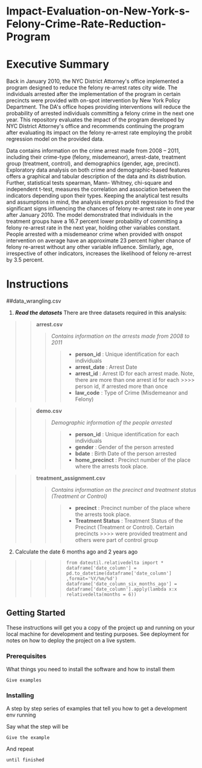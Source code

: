 # Impact-Evaluation-on-New-York-s-Felony-Crime-Rate-Reduction-Program

# **Executive Summary**
Back in January 2010, the NYC District Attorney's office implemented a program designed to reduce the felony re-arrest rates city wide. The individuals arrested after the implementation of the program in certain precincts were provided with on-spot intervention by New York Policy Department. The DA's office hopes providing interventions will reduce the probability of arrested individuals committing a felony crime in the next one year. This repository evaluates the impact of the program developed by NYC District Attorney's office and recommends continuing the program after evaluating its impact on the felony re-arrest rate employing the probit regression model on the provided data.

Data contains information on the crime arrest made from 2008 – 2011, including their crime-type (felony, misdemeanor), arrest-date, treatment group (treatment, control), and demographics (gender, age, precinct). Exploratory data analysis on both crime and demographic-based features offers a graphical and tabular description of the data and its distribution. Further, statistical tests spearman, Mann- Whitney, chi-square and independent t-test, measures the correlation and association between the indicators depending upon their types. Keeping the analytical test results and assumptions in mind, the analysis employs probit regression to find the significant signs influencing the chances of felony re-arrest rate in one year after January 2010. The model demonstrated that individuals in the treatment groups have a 16.7 percent lower probability of committing a felony re-arrest rate in the next year, holding other variables constant. People arrested with a misdemeanor crime when provided with onspot intervention on average have an approximate 23 percent higher chance of felony re-arrest without any other variable influence. Similarly, age, irrespective of other indicators, increases the likelihood of felony re-arrest by 3.5 percent.

# **Instructions**
##data_wrangling.csv
1. ***Read the datasets***
There are three datasets required in this analysis:
>> **arrest.csv**
>>> *Contains information on the arrests made from 2008 to 2011*
>>>> - **person_id** : Unique identification for each individuals
>>>> - **arrest_date** : Arrest Date
>>>> - **arrest_id** : Arrest ID for each arrest made. Note, there are more than one arrest id for each    >>>>                   person id, if arrested more than once
>>>> - **law_code** : Type of Crime (Misdemeanor and Felony)

>> **demo.csv**
>>> *Demographic information of the people arrested*
>>>> - **person_id** : Unique identification for each individuals
>>>> - **gender** : Gender of the person arrested
>>>> - **bdate** : Birth Date of the person arrested
>>>> - **home_precinct** : Precinct number of the place where the arrests took place.

>> **treatment_assignment.csv**
>>> *Contains information on the precinct and treatment status (Treatment or Control)*
>>>> - **precinct** : Precinct number of the place where the arrests took place.
>>>> - **Treatment Status** : Treatment Status of the Precinct (Treatment or Control). Certain precincts >>>>                          were provided treatment and others were part of control group
2. Calculate the date 6 months ago and 2 years ago
>>>> `from dateutil.relativedelta import *`
>>>> `dataframe['date_column'] = pd.to_datetime(dataframe['date_column'] ,format='%Y/%m/%d')`
>>>> `dataframe['date_column_six_months_ago'] = dataframe['date_column'].apply(lambda x:x relativedelta(months = 6))`
##


## Getting Started

These instructions will get you a copy of the project up and running on your local machine for development and testing purposes. See deployment for notes on how to deploy the project on a live system.

### Prerequisites

What things you need to install the software and how to install them

```
Give examples
```

### Installing

A step by step series of examples that tell you how to get a development env running

Say what the step will be

```
Give the example
```

And repeat

```
until finished
```
